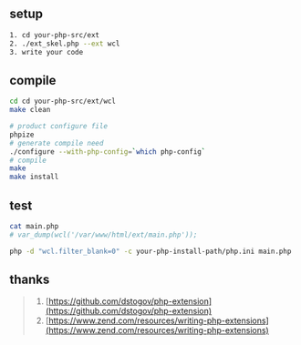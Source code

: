 ## setup
```bash
1. cd your-php-src/ext
2. ./ext_skel.php --ext wcl
3. write your code
```

## compile
```bash
cd cd your-php-src/ext/wcl
make clean

# product configure file
phpize
# generate compile need 
./configure --with-php-config=`which php-config`
# compile
make
make install
```

## test
```bash
cat main.php 
# var_dump(wcl('/var/www/html/ext/main.php'));

php -d "wcl.filter_blank=0" -c your-php-install-path/php.ini main.php 
```


## thanks 
> 1. [https://github.com/dstogov/php-extension](https://github.com/dstogov/php-extension)
> 2. [https://www.zend.com/resources/writing-php-extensions](https://www.zend.com/resources/writing-php-extensions)

